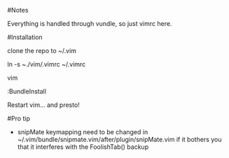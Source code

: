 #Notes

Everything is handled through vundle, so just vimrc here.


#Installation

clone the repo to ~/.vim

ln -s ~./vim/.vimrc ~/.vimrc

vim

:BundleInstall

Restart vim... and presto!

#Pro tip
* snipMate keymapping need to be changed in ~/.vim/bundle/snipmate.vim/after/plugin/snipMate.vim if it bothers you that it interferes with the FoolishTab() backup